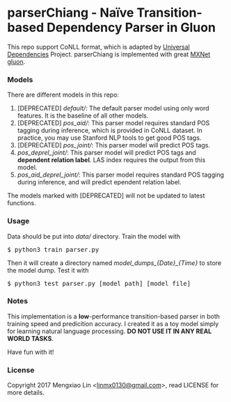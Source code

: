 parserChiang - Naïve Transition-based Dependency Parser in Gluon
=====
This repo support CoNLL format, which is adapted by [Universal Dependencies](http://universaldependencies.org/) Project. parserChiang is implemented with great [MXNet gluon](http://gluon.mxnet.io/).

### Models
There are different models in this repo:
1. [DEPRECATED] *default/*: The default parser model using only word features. It is the baseline of all other models.
2. [DEPRECATED] *pos_aid/*: This parser model requires standard POS tagging during inference, which is provided in CoNLL dataset. In practice, you may use Stanford NLP tools to get good POS tags.
3. [DEPRECATED] *pos_joint/*: This parser model will predict POS tags. 
4. *pos_deprel_joint/*: This parser model will predict POS tags and **dependent relation label**. LAS index requires the output from this model. 
5. *pos_aid_deprel_joint/*: This parser model requires standard POS tagging during inference, and will predict ependent relation label.

The models marked with [DEPRECATED] will not be updated to latest functions.

### Usage
Data should be put into *data/* directory. Train the model with
<pre>
$ python3 train_parser.py
</pre>
Then it will create a directory named *model_dumps_{Date}_{Time}* to store the model dump. Test it with
<pre>
$ python3 test_parser.py [model_path] [model_file]
</pre>

### Notes
This implementation is a **low**-performance transition-based parser in both training speed and predicition accuracy. I created it as a toy model simply for learning natural language processing. **DO NOT USE IT IN ANY REAL WORLD TASKS**. 

Have fun with it!

### License
Copyright 2017 Mengxiao Lin \<linmx0130@gmail.com\>, read LICENSE for more details.
